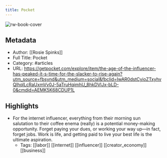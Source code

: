 ```yaml
---
title: Pocket
---
```

![rw-book-cover](https://readwise-assets.s3.amazonaws.com/static/images/article3.5c705a01b476.png)

## Metadata
- Author: [[Rosie Spinks]]
- Full Title: Pocket
- Category: #articles
- URL: https://getpocket.com/explore/item/the-age-of-the-influencer-has-peaked-it-s-time-for-the-slacker-to-rise-again?utm_source=fbsynd&utm_medium=social&fbclid=IwAR0dstCyioZTxyhvQlhqlLcRaUxmVv0J-5aTruHqimhU_8hkDVlJx-bLD-0&cmdid=AEMK5K68CDUP1L

## Highlights
- For the internet influencer, everything from their morning sun salutation to their coffee enema (really) is a potential money-making opportunity. Forget paying your dues, or working your way up—in fact, forget jobs. Work is life, and getting paid to live your best life is the ultimate aspiration.
    - Tags: [[labor]] [[internet]] [[influencer]] [[creator_economy]] [[business]] 
